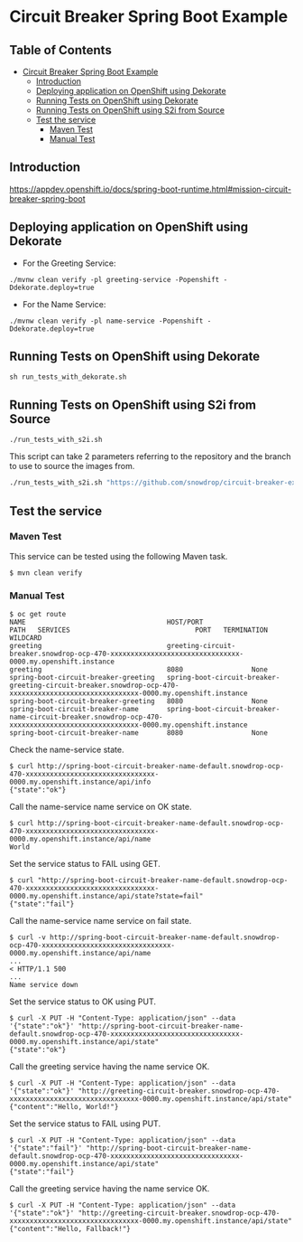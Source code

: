 # Circuit Breaker Spring Boot Example

## Table of Contents

* [Circuit Breaker Spring Boot Example](#circuit-breaker-spring-boot-example)
    * [Introduction](#introduction)
    * [Deploying application on OpenShift using Dekorate](#deploying-application-on-openshift-using-dekorate)
    * [Running Tests on OpenShift using Dekorate](#running-tests-on-openshift-using-dekorate)
    * [Running Tests on OpenShift using S2i from Source](#running-tests-on-openshift-using-s2i-from-source)
    * [Test the service](#test-the-service)
        * [Maven Test](#maven-test)
        * [Manual Test](#manual-test)

## Introduction

https://appdev.openshift.io/docs/spring-boot-runtime.html#mission-circuit-breaker-spring-boot

## Deploying application on OpenShift using Dekorate

- For the Greeting Service:
```
./mvnw clean verify -pl greeting-service -Popenshift -Ddekorate.deploy=true
```

- For the Name Service:
```
./mvnw clean verify -pl name-service -Popenshift -Ddekorate.deploy=true
```

## Running Tests on OpenShift using Dekorate

```
sh run_tests_with_dekorate.sh
```

## Running Tests on OpenShift using S2i from Source

```
./run_tests_with_s2i.sh
```

This script can take 2 parameters referring to the repository and the branch to use to source the images from.

```bash
./run_tests_with_s2i.sh "https://github.com/snowdrop/circuit-breaker-example" branch-to-test
```

## Test the service

### Maven Test
This service can be tested using the following Maven task.

```shell
$ mvn clean verify
```

### Manual Test

```shell
$ oc get route
NAME                                   HOST/PORT                                                                                                                                      PATH   SERVICES                               PORT   TERMINATION   WILDCARD
greeting                               greeting-circuit-breaker.snowdrop-ocp-470-xxxxxxxxxxxxxxxxxxxxxxxxxxxxxxxx-0000.my.openshift.instance                                      greeting                               8080                 None
spring-boot-circuit-breaker-greeting   spring-boot-circuit-breaker-greeting-circuit-breaker.snowdrop-ocp-470-xxxxxxxxxxxxxxxxxxxxxxxxxxxxxxxx-0000.my.openshift.instance          spring-boot-circuit-breaker-greeting   8080                 None
spring-boot-circuit-breaker-name       spring-boot-circuit-breaker-name-circuit-breaker.snowdrop-ocp-470-xxxxxxxxxxxxxxxxxxxxxxxxxxxxxxxx-0000.my.openshift.instance              spring-boot-circuit-breaker-name       8080                 None
```

Check the name-service state.

```shell
$ curl http://spring-boot-circuit-breaker-name-default.snowdrop-ocp-470-xxxxxxxxxxxxxxxxxxxxxxxxxxxxxxxx-0000.my.openshift.instance/api/info
{"state":"ok"}
```

Call the name-service name service on OK state.

```shell
$ curl http://spring-boot-circuit-breaker-name-default.snowdrop-ocp-470-xxxxxxxxxxxxxxxxxxxxxxxxxxxxxxxx-0000.my.openshift.instance/api/name
World
```

Set the service status to FAIL using GET.

```shell
$ curl "http://spring-boot-circuit-breaker-name-default.snowdrop-ocp-470-xxxxxxxxxxxxxxxxxxxxxxxxxxxxxxxx-0000.my.openshift.instance/api/state?state=fail"
{"state":"fail"}
```

Call the name-service name service on fail state.

```shell
$ curl -v http://spring-boot-circuit-breaker-name-default.snowdrop-ocp-470-xxxxxxxxxxxxxxxxxxxxxxxxxxxxxxxx-0000.my.openshift.instance/api/name
...
< HTTP/1.1 500
...
Name service down
```

Set the service status to OK using PUT.

```shell
$ curl -X PUT -H "Content-Type: application/json" --data '{"state":"ok"}' "http://spring-boot-circuit-breaker-name-default.snowdrop-ocp-470-xxxxxxxxxxxxxxxxxxxxxxxxxxxxxxxx-0000.my.openshift.instance/api/state"
{"state":"ok"}
```

Call the greeting service having the name service OK.

```shell
$ curl -X PUT -H "Content-Type: application/json" --data '{"state":"ok"}' "http://greeting-circuit-breaker.snowdrop-ocp-470-xxxxxxxxxxxxxxxxxxxxxxxxxxxxxxxx-0000.my.openshift.instance/api/state"
{"content":"Hello, World!"}
```

Set the service status to FAIL using PUT.

```shell
$ curl -X PUT -H "Content-Type: application/json" --data '{"state":"fail"}' "http://spring-boot-circuit-breaker-name-default.snowdrop-ocp-470-xxxxxxxxxxxxxxxxxxxxxxxxxxxxxxxx-0000.my.openshift.instance/api/state"
{"state":"fail"}
```

Call the greeting service having the name service OK.

```shell
$ curl -X PUT -H "Content-Type: application/json" --data '{"state":"ok"}' "http://greeting-circuit-breaker.snowdrop-ocp-470-xxxxxxxxxxxxxxxxxxxxxxxxxxxxxxxx-0000.my.openshift.instance/api/state"
{"content":"Hello, Fallback!"}
```
